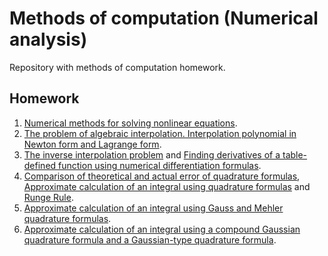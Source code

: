 # Methods of computation (Numerical analysis)

Repository with methods of computation homework.

## Homework

1. [Numerical methods for solving nonlinear equations](./src/tasks/task1).
2. [The problem of algebraic interpolation. Interpolation polynomial in Newton form and Lagrange form](./src/tasks/task2).
3. [The inverse interpolation problem](./src/tasks/task3/subtask1) and [Finding derivatives of a table-defined function using numerical differentiation formulas](./src/tasks/task3/subtask2).
4. [Comparison of theoretical and actual error of quadrature formulas](./src/tasks/task4/subtask1), [Approximate calculation of an integral using quadrature formulas](./src/tasks/task4/subtask2) and [Runge Rule](./src/tasks/task4/subtask3).
5. [Approximate calculation of an integral using Gauss and Mehler quadrature formulas](./src/tasks/task5).
6. [Approximate calculation of an integral using a compound Gaussian quadrature formula and a Gaussian-type quadrature formula](./src/tasks/task6).
